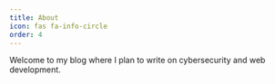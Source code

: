 ```yaml
---
title: About
icon: fas fa-info-circle
order: 4
---
```


Welcome to my blog where I plan to write on cybersecurity and web development.

